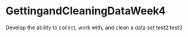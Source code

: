 # GettingandCleaningDataWeek4
Develop the ability to collect, work with, and clean a data set
test2
test3